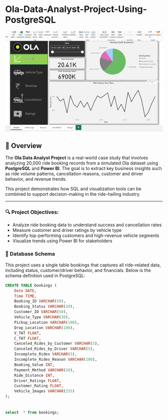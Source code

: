 # Ola-Data-Analyst-Project-Using-PostgreSQL
![Ola Logo](https://github.com/Nitish-Das12/Ola-Data-Analyst-Project/blob/main/ola%20dastboard%20ss.png)

## 📌 Overview

The **Ola Data Analyst Project** is a real-world case study that involves analyzing 20,000 ride booking records from a simulated Ola dataset using **PostgreSQL** and **Power BI**. The goal is to extract key business insights such as ride volume patterns, cancellation reasons, customer and driver behavior, and revenue trends.

This project demonstrates how SQL and visualization tools can be combined to support decision-making in the ride-hailing industry.

---

### 🔍 Project Objectives:

- Analyze ride booking data to understand success and cancellation rates
- Measure customer and driver ratings by vehicle type
- Identify top-performing customers and high-revenue vehicle segments
- Visualize trends using Power BI for stakeholders


### 🧱 Database Schema
This project uses a single table bookings that captures all ride-related data, including status, customer/driver behavior, and financials. Below is the schema definition used in PostgreSQL:

```sql
CREATE TABLE bookings (
    Date DATE,
    Time TIME,
    Booking_ID VARCHAR(50),
    Booking_Status VARCHAR(20),
    Customer_ID VARCHAR(50),
    Vehicle_Type VARCHAR(30),
    Pickup_Location VARCHAR(100),
    Drop_Location VARCHAR(100),
    V_TAT FLOAT,
    C_TAT FLOAT,
    Canceled_Rides_by_Customer VARCHAR(5), 
    Canceled_Rides_by_Driver VARCHAR(5),  
    Incomplete_Rides VARCHAR(5),           
    Incomplete_Rides_Reason VARCHAR(100),
    Booking_Value INT,
    Payment_Method VARCHAR(20),
    Ride_Distance INT,
    Driver_Ratings FLOAT,
    Customer_Rating FLOAT,
    Vehicle_Images VARCHAR(255) 
);

              
select  * from bookings;
```

























